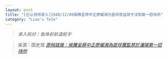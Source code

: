 ```yaml
---
layout: post
title: "[已认领待录入]1948/12/09侯腾呈蒋中正廖耀湘为匪俘获监禁于沈阳第一招待所"
category: "Liao's Tele"
---
```


> *录入校对：鱼珠前航道舵手*

> 来源：国史馆 [*原档链接：侯騰呈蔣中正廖耀湘為匪俘獲監禁於瀋陽第一招待所*](https://ahonline.drnh.gov.tw/index.php?act=Display/image/5894466DuQ=DAX)
